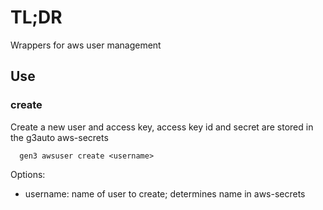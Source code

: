 # TL;DR

Wrappers for aws user management

## Use

### create
Create a new user and access key, access key id and secret are stored in the g3auto aws-secrets
```
  gen3 awsuser create <username>
```
Options:
  - username: name of user to create; determines name in aws-secrets
